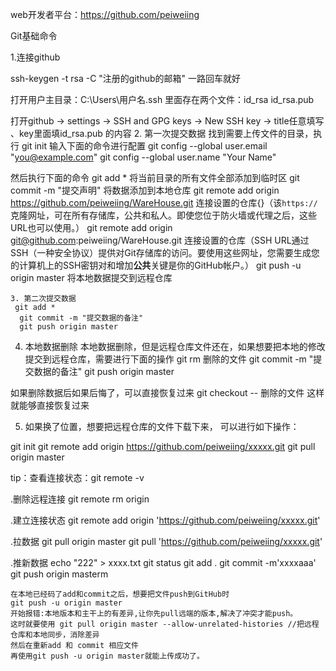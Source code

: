 web开发者平台：https://github.com/peiweiing

Git基础命令


1.连接github

 ssh-keygen -t rsa -C "注册的github的邮箱"
	一路回车就好

 打开用户主目录：C:\Users\用户名\.ssh
	里面存在两个文件：id_rsa  id_rsa.pub

 打开github -> settings -> SSH and GPG keys -> New SSH key -> title任意填写 、key里面填id_rsa.pub
 的内容
2. 第一次提交数据
    找到需要上传文件的目录，执行
     git init
     输入下面的命令进行配置
     git config --global user.email "you@example.com"
     git config --global user.name "Your Name"

 然后执行下面的命令
 git add *  将当前目录的所有文件全部添加到临时区
 git commit -m "提交声明"    将数据添加到本地仓库
 git remote add origin https://github.com/peiweiing/WareHouse.git  连接设置的仓库{}（该`https://`克隆网址，可在所有存储库，公共和私人。即使您位于防火墙或代理之后，这些URL也可以使用。）
 git remote add origin git@github.com:peiweiing/WareHouse.git  连接设置的仓库（SSH URL通过SSH（一种安全协议）提供对Git存储库的访问。要使用这些网址，您需要生成您的计算机上的SSH密钥对和增加**公共**关键是你的GitHub帐户。）
 git push -u origin master 将本地数据提交到远程仓库  


    3. 第二次提交数据
     git add * 
      git commit -m "提交数据的备注"
      git push origin master 

 

  4. 本地数据删除
     本地数据删除，但是远程仓库文件还在，如果想要把本地的修改提交到远程仓库，需要进行下面的操作
      git rm 删除的文件
      git commit -m "提交数据的备注"
      git push origin master 

 如果删除数据后如果后悔了，可以直接恢复过来
 git checkout -- 删除的文件    这样就能够直接恢复过来

  5. 如果换了位置，想要把远程仓库的文件下载下来，
     可以进行如下操作：

 git init 
 git remote add origin https://github.com/peiweiing/xxxxx.git
 git pull origin master

 

tip：查看连接状态：git remote -v

.删除远程连接
 git remote rm origin
 
.建立连接状态
   git remote add origin 'https://github.com/peiweiing/xxxxx.git'
	
.拉数据
   git pull origin master
   git pull 'https://github.com/peiweiing/xxxxx.git'

.推新数据
   echo "222" > xxxx.txt
   git status
   git add .
   git commit -m'xxxxaaa'
   git push origin masterm





    在本地已经码了add和commit之后，想要把文件push到GitHub时
	git push -u origin master
	开始报错:本地版本和主干上的有差异,让你先pull远端的版本,解决了冲突才能push。
	这时就要使用 git pull origin master --allow-unrelated-histories //把远程仓库和本地同步，消除差异
	然后在重新add 和 commit 相应文件
	再使用git push -u origin master就能上传成功了。
